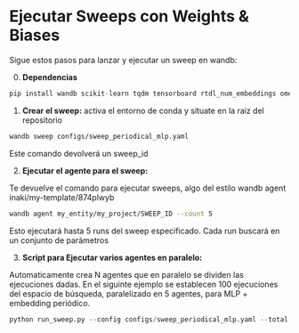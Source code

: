 # Ejecutar Sweeps con Weights & Biases

Sigue estos pasos para lanzar y ejecutar un sweep en wandb:

0. **Dependencias**

```python
pip install wandb scikit-learn tqdm tensorboard rtdl_num_embeddings omegaconf holidays
```

1. **Crear el sweep:**
activa el entorno de conda y situate en la raiz del repositorio

```bash
wandb sweep configs/sweep_periodical_mlp.yaml
```
Este comando devolverá un sweep_id

2. **Ejecutar el agente para el sweep:**

Te devuelve el comando para ejecutar sweeps, algo del estilo wandb agent inaki/my-template/874plwyb

```bash
wandb agent my_entity/my_project/SWEEP_ID --count 5
```

Esto ejecutará hasta 5 runs del sweep especificado. Cada run buscará en un conjunto de parámetros

3. **Script para Ejecutar varios agentes en paralelo:**

Automaticamente crea N agentes que en paralelo se dividen las ejecuciones dadas. 
En el siguinte ejemplo se establecen 100 ejecuciones del espacio de búsqueda, paralelizado en 5 agentes, para MLP + embedding periódico.
```python
python run_sweep.py --config configs/sweep_periodical_mlp.yaml --total-runs 100 --processes 2
```

